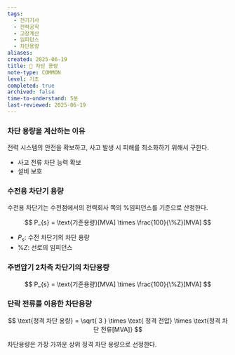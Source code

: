 ```yaml
---
tags:
  - 전기기사
  - 전력공학
  - 고장계산
  - 임피던스
  - 차단용량
aliases: 
created: 2025-06-19
title: 📝 차단 용량
note-type: COMMON
level: 기초
completed: true
archived: false
time-to-understand: 5분
last-reviewed: 2025-06-19
---
```


### 차단 용량을 계산하는 이유

전력 시스템의 안전을 확보하고, 사고 발생 시 피해를 최소화하기 위해서 구한다.

- 사고 전류 차단 능력 확보
- 설비 보호

### 수전용 차단기 용량
수전용 차단기는 수전점에서의 전력회사 쪽의 %임피던스를 기준으로 산정한다.

$$
P_{s} = \text{기준용량}[MVA] \times \frac{100}{\%Z}[MVA]
$$
- $P_{s}$: 수전 차단기의 차단 용량
- $\%Z$: 선로의 임피던스

### 주변압기 2차측 차단기의 차단용량


$$
P_{s} = \text{기준용량}[MVA] \times \frac{100}{\%Z}[MVA]
$$

### 단락 전류를 이용한 차단용량
$$
\text{정격 차단 용량} = \sqrt{ 3 } \times \text{ 정격 전압} \times \text{정격 차단 전류[MVA]}
$$

차단용량은 가장 가까운 상위 정격 차단 용량으로 선정한다.